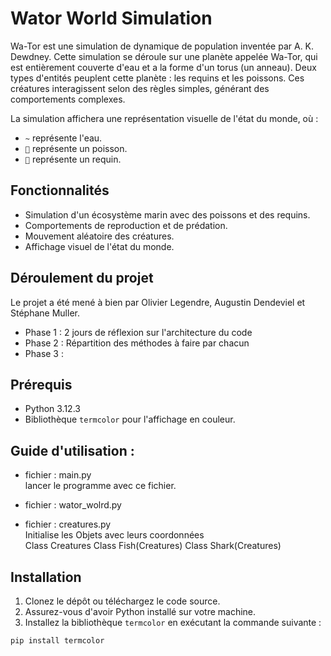 # Wator World Simulation

Wa-Tor est une simulation de dynamique de population inventée par A. K. Dewdney. Cette simulation se déroule sur une planète appelée Wa-Tor, qui est entièrement couverte d'eau et a la forme d'un torus (un anneau). Deux types d'entités peuplent cette planète : les requins et les poissons. Ces créatures interagissent selon des règles simples, générant des comportements complexes. 

La simulation affichera une représentation visuelle de l'état du monde, où :
- `~` représente l'eau.
- `🐠` représente un poisson.
- `🦈` représente un requin.

## Fonctionnalités

- Simulation d'un écosystème marin avec des poissons et des requins.
- Comportements de reproduction et de prédation.
- Mouvement aléatoire des créatures.
- Affichage visuel de l'état du monde.

## Déroulement du projet
Le projet a été mené à bien par Olivier Legendre, Augustin Dendeviel et Stéphane Muller.
- Phase 1 : 2 jours de réflexion sur l'architecture du code
- Phase 2 : Répartition des méthodes à faire par chacun
- Phase 3 : 

## Prérequis

- Python 3.12.3
- Bibliothèque `termcolor` pour l'affichage en couleur.

## Guide d'utilisation :

* fichier : main.py  
    lancer le programme avec ce fichier.  

* fichier : wator_wolrd.py  

* fichier : creatures.py  
    Initialise les Objets avec leurs coordonnées  
        Class Creatures
        Class Fish(Creatures)
        Class Shark(Creatures)


## Installation

1. Clonez le dépôt ou téléchargez le code source.
2. Assurez-vous d'avoir Python installé sur votre machine.
3. Installez la bibliothèque `termcolor` en exécutant la commande suivante :

```bash
pip install termcolor


